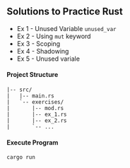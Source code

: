 ## Solutions to Practice Rust
- Ex 1 - Unused Variable `unused_var`
- Ex 2 - Using `mut` keyword
- Ex 3 - Scoping
- Ex 4 - Shadowing
- Ex 5 - Unused variale



#### Project Structure
```project/
|-- src/
|   |-- main.rs
|   `-- exercises/
|       |-- mod.rs
|       |-- ex_1.rs
|       |-- ex_2.rs
|       `-- ...
```


#### Execute Program
`cargo run`
